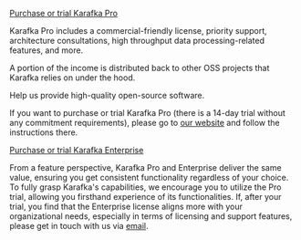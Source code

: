 [Purchase or trial Karafka Pro](https://karafka.io/#become-pro)

Karafka Pro includes a commercial-friendly license, priority support, architecture consultations, high throughput data processing-related features, and more.

A portion of the income is distributed back to other OSS projects that Karafka relies on under the hood.

Help us provide high-quality open-source software.

If you want to purchase or trial Karafka Pro (there is a 14-day trial without any commitment requirements), please go to [our website](https://karafka.io/#become-pro) and follow the instructions there.

[Purchase or trial Karafka Enterprise](https://karafka.io/#become-ent)

From a feature perspective, Karafka Pro and Enterprise deliver the same value, ensuring you get consistent functionality regardless of your choice. To fully grasp Karafka's capabilities, we encourage you to utilize the Pro trial, allowing you firsthand experience of its functionalities. If, after your trial, you find that the Enterprise license aligns more with your organizational needs, especially in terms of licensing and support features, please get in touch with us via [email](https://karafka.io/#become-ent).
